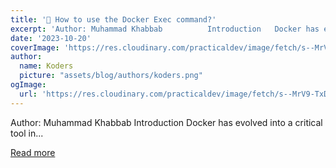 ```yaml
---
title: '🐋 How to use the Docker Exec command?'
excerpt: 'Author: Muhammad Khabbab          Introduction   Docker has evolved into a critical tool in...'
date: '2023-10-20'
coverImage: 'https://res.cloudinary.com/practicaldev/image/fetch/s--MrV9-TxD--/c_imagga_scale,f_auto,fl_progressive,h_420,q_auto,w_1000/https://dev-to-uploads.s3.amazonaws.com/uploads/articles/rdgi799kgb08w4w7z6kx.png'
author:
  name: Koders
  picture: "assets/blog/authors/koders.png"
ogImage:
  url: 'https://res.cloudinary.com/practicaldev/image/fetch/s--MrV9-TxD--/c_imagga_scale,f_auto,fl_progressive,h_420,q_auto,w_1000/https://dev-to-uploads.s3.amazonaws.com/uploads/articles/rdgi799kgb08w4w7z6kx.png'
---
```


Author: Muhammad Khabbab          Introduction   Docker has evolved into a critical tool in...

[Read more](https://dev.to/refine/how-to-use-the-docker-exec-command-46e9)
